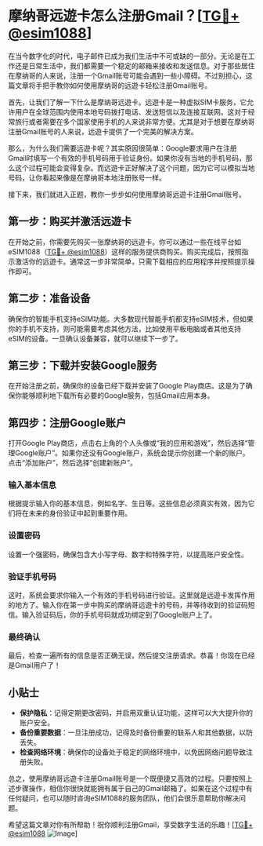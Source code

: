 # 摩纳哥远遊卡怎么注册Gmail？[[TG💪+ @esim1088](https://t.me/s/esim1088)]

在当今数字化的时代，电子邮件已成为我们生活中不可或缺的一部分。无论是在工作还是日常生活中，我们都需要一个稳定的邮箱来接收和发送信息。对于那些居住在摩纳哥的人来说，注册一个Gmail账号可能会遇到一些小障碍。不过别担心，这篇文章将手把手教你如何使用摩纳哥的远遊卡轻松注册Gmail账号。

首先，让我们了解一下什么是摩纳哥远遊卡。远遊卡是一种虚拟SIM卡服务，它允许用户在全球范围内使用本地号码拨打电话、发送短信以及连接互联网。这对于经常旅行或者需要在多个国家使用手机的人来说非常方便。尤其是对于想要在摩纳哥注册Gmail账号的人来说，远遊卡提供了一个完美的解决方案。

那么，为什么我们需要远遊卡呢？其实原因很简单：Google要求用户在注册Gmail时填写一个有效的手机号码用于验证身份。如果你没有当地的手机号码，那么这个过程可能会变得复杂。而远遊卡正好解决了这个问题，因为它可以模拟当地号码，让你看起来像是在摩纳哥本地注册账号一样。

接下来，我们就进入正题，教你一步步如何使用摩纳哥远遊卡注册Gmail账号。

## 第一步：购买并激活远遊卡

在开始之前，你需要先购买一张摩纳哥的远遊卡。你可以通过一些在线平台如eSIM1088（[TG💪+ @esim1088](https://t.me/s/esim1088)）这样的服务提供商购买。购买完成后，按照指示激活你的远遊卡。通常这一步非常简单，只需下载相应的应用程序并按照提示操作即可。

## 第二步：准备设备

确保你的智能手机支持eSIM功能。大多数现代智能手机都支持eSIM技术，但如果你的手机不支持，则可能需要考虑其他方法，比如使用平板电脑或者其他支持eSIM的设备。一旦确认设备兼容，就可以继续下一步了。

## 第三步：下载并安装Google服务

在开始注册之前，确保你的设备已经下载并安装了Google Play商店。这是为了确保你能够顺利地下载所有必要的Google服务，包括Gmail应用本身。

## 第四步：注册Google账户

打开Google Play商店，点击右上角的个人头像或“我的应用和游戏”，然后选择“管理Google账户”。如果你还没有Google账户，系统会提示你创建一个新的账户。点击“添加账户”，然后选择“创建新账户”。

### 输入基本信息

根据提示输入你的基本信息，例如名字、生日等。这些信息必须真实有效，因为它们将在未来的身份验证中起到重要作用。

### 设置密码

设置一个强密码，确保包含大小写字母、数字和特殊字符，以提高账户安全性。

### 验证手机号码

这时，系统会要求你输入一个有效的手机号码进行验证。这里就是远遊卡发挥作用的地方了。输入你在第一步中购买的摩纳哥远遊卡的号码，并等待收到的验证码短信。输入验证码后，你的手机号码就成功绑定到了Google账户上了。

### 最终确认

最后，检查一遍所有的信息是否正确无误，然后提交注册请求。恭喜！你现在已经是Gmail用户了！

## 小贴士

- **保护隐私**：记得定期更改密码，并启用双重认证功能，这样可以大大提升你的账户安全。
- **备份重要数据**：一旦注册成功，记得及时备份重要的联系人和其他数据，以防丢失。
- **检查网络环境**：确保你的设备处于稳定的网络环境中，以免因网络问题导致注册失败。

总之，使用摩纳哥远遊卡注册Gmail账号是一个既便捷又高效的过程。只要按照上述步骤操作，相信你很快就能拥有属于自己的Gmail邮箱了。如果在这个过程中有任何疑问，也可以随时咨询eSIM1088的服务团队，他们会很乐意帮助你解决问题。

希望这篇文章对你有所帮助！祝你顺利注册Gmail，享受数字生活的乐趣！[[TG💪+ @esim1088](https://t.me/s/esim1088) ![Image](https://i.postimg.cc/4NQfJmqS/Snipaste-2025-05-13-00-14-12.png)]